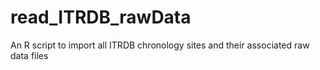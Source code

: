 # read_ITRDB_rawData
An R script to import all ITRDB chronology sites and their associated raw data files
